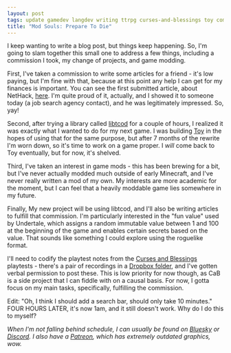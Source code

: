 ```yaml
---
layout: post
tags: update gamedev langdev writing ttrpg curses-and-blessings toy commission
title: "Mod Souls: Prepare To Die"
---
```


I keep wanting to write a blog post, but things keep happening. So, I'm going to slam together this small one to address a few things, including a commission I took, my change of projects, and game modding.

<!--more-->

First, I've taken a commission to write some articles for a friend - it's low paying, but I'm fine with that, because at this point any help I can get for my finances is important. You can see the first submitted article, about NetHack, [here](https://makeitbigingames.com/open-source/nethack/). I'm quite proud of it, actually, and I showed it to someone today (a job search agency contact), and he was legitimately impressed. So, yay!

Second, after trying a library called [libtcod](https://github.com/libtcod/libtcod) for a couple of hours, I realized it was exactly what I wanted to do for my next game. I was building [Toy](https://github.com/krgamestudios/Toy) in the hopes of using that for the same purpose, but after 7 months of the rewrite I'm worn down, so it's time to work on a game proper. I *will* come back to Toy eventually, but for now, it's shelved.

Third, I've taken an interest in game mods - this has been brewing for a bit, but I've never actually modded much outside of early Minecraft, and I've never really written a mod of my own. My interests are more academic for the moment, but I can feel that a heavily moddable game lies somewhere in my future.

Finally, My new project will be using libtcod, and I'll also be writing articles to fulfill that commission. I'm particularly interested in the "fun value" used by Undertale, which assigns a random immutable value between 1 and 100 at the beginning of the game and enables certain secrets based on the value. That sounds like something I could explore using the roguelike format.

I'll need to codify the playtest notes from the [Curses and Blessings](https://gitea.krgamestudios.com/Ratstail91/curses-and-blessings) playtests - there's a pair of recordings in a [Dropbox folder](https://www.dropbox.com/scl/fo/76xdpmkg3cc45qk8tto0e/AFvITOm19x0Iu1PjZK9ZMpA?rlkey=4ad3dqyrheonl7ai2jj6ve2sr&st=7q435iqv&dl=0), and I've gotten verbal permission to post these. This is low priority for now though, as CaB is a side project that I can fiddle with on a causal basis. For now, I gotta focus on my main tasks, specifically, fulfilling the commission.

Edit: "Oh, I think I should add a search bar, should only take 10 minutes." FOUR HOURS LATER, it's now 1am, and it still doesn't work. Why do I do this to myself?

*When I'm not falling behind schedule, I can usually be found on [Bluesky](https://bsky.app/profile/krgamestudios.bsky.social) or [Discord](https://discord.gg/5KwPFdTBZp). I also have a [Patreon](https://www.patreon.com/c/krgamestudios), which has extremely outdated graphics, wow.*
